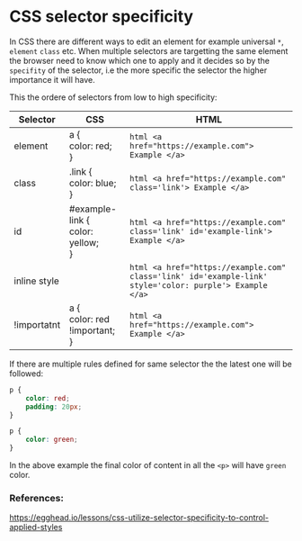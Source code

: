 # CSS selector specificity

In CSS there are different ways to edit an element for example universal `*`, `element` `class` etc. When multiple selectors are targetting the same element the browser need to know which one to apply and it decides so by the `specifity` of the selector, i.e the more specific the selector the higher importance it will have.

This the ordere of selectors from low to high specificity:

| Selector     | CSS                                       | HTML                                                                                               |
| ------------ | ----------------------------------------- | -------------------------------------------------------------------------------------------------- |
| element      | a { <br> color: red; <br>}                | ```html <a href="https://example.com"> Example </a>```                                                      |
| class        | .link { <br> color: blue; <br>}           | ```html <a href="https://example.com" class='link'> Example </a>```                                         |
| id           | #example-link { <br> color: yellow; <br>} | ```html <a href="https://example.com" class='link' id='example-link'> Example </a>```                       |
| inline style |                                           | ```html <a href="https://example.com" class='link' id='example-link' style='color: purple'> Example </a>``` |
| !importatnt  | a { <br> color: red !important; <br>}     | ```html <a href="https://example.com"> Example </a>```                                                      |

If there are multiple rules defined for same selector the the latest one will be followed:

```css
p {
    color: red;
    padding: 20px;
}

p {
    color: green;
}
```

In the above example the final color of content in all the `<p>` will have `green` color.

### References:

https://egghead.io/lessons/css-utilize-selector-specificity-to-control-applied-styles
